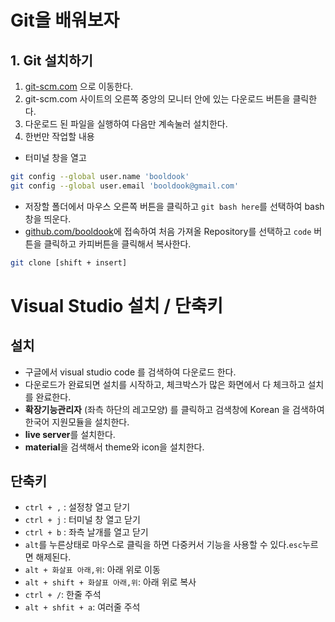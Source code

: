 # Git을 배워보자
## 1. Git 설치하기
1. [git-scm.com](https://git-scm.com) 으로 이동한다.
2. git-scm.com 사이트의 오른쪽 중앙의 모니터 안에 있는 다운로드 버튼을 클릭한다.
3. 다운로드 된 파일을 실행하여 다음만 계속눌러 설치한다.
4. 한번만 작업할 내용
- 터미널 창을 열고
```bash
git config --global user.name 'booldook'
git config --global user.email 'booldook@gmail.com'
```
- 저장할 폴더에서 마우스 오른쪽 버튼을 클릭하고 `git bash here`를 선택하여 bash 창을 띄운다.
- [github.com/booldook](https://github.com/booldook)에 접속하여 처음 가져올 Repository를 선택하고 `code` 버튼을 클릭하고 카피버튼을 클릭해서 복사한다.
```bash
git clone [shift + insert]
```

# Visual Studio 설치 / 단축키
## 설치
- 구글에서 visual studio code 를 검색하여 다운로드 한다.
- 다운로드가 완료되면 설치를 시작하고, 체크박스가 많은 화면에서 다 체크하고 설치를 완료한다.
- **확장기능관리자** (좌측 하단의 레고모양) 를 클릭하고 검색창에 Korean 을 검색하여 한국어 지원모듈을 설치한다.
- **live server**를 설치한다.
- **material**을 검색해서 theme와 icon을 설치한다.

## 단축키
- `ctrl + ,` : 설정창 열고 닫기
- `ctrl + j` : 터미널 창 열고 닫기
- `ctrl + b` : 좌측 날개를 열고 닫기
- `alt`를 누른상태로 마우스로 클릭을 하면 다중커서 기능을 사용할 수 있다.`esc`누르면 해제된다.
- `alt + 화살표 아래,위`: 아래 위로 이동
- `alt + shift + 화살표 아래,위`: 아래 위로 복사
- `ctrl + /`: 한줄 주석
- `alt + shfit + a`: 여러줄 주석

